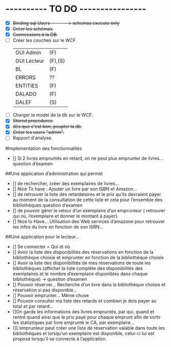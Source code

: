 # ---------- TO DO ----------------

- [x] ~~Binding sql Users -------> schemas execute only~~
- [x] ~~Créer les schémas.~~
- [x] ~~Connecxions à la DB.~~
- [ ] Créer les couches sur le WCF
       <table>
            <tr>
                <td>GUI Admin</td>
                <td>(F)</td>
            </tr>
            <tr>
                <td>GUI Lecteur</td>
                <td>(F),(S)</td>
            </tr>
            <tr>
                <td>BL</td>
                <td>(F)</td>
            </tr>
            <tr>
                <td>ERRORS</td>
                <td>??</td>
            </tr>
            <tr>
                <td>ENTITIES</td>
                <td>(F)</td>
            </tr>
            <tr>
                <td>DALADO</td>
                <td>(F)</td>
            </tr>
            <tr>
                <td>DALEF</td>
                <td>(S)</td>
            </tr>
        </table>
- [ ] Charger le model de la db sur le WCF.
- [x] ~~Stored procedures.~~
- [x] ~~dès que c'est bon, peupler la db.~~
- [x] ~~Créer les users "admin".~~
- [ ] Rapport d'analyse.

#Implementation des fonctionnalités

- [] Si 2 livres empruntés en retard, on ne peut plus emprunter de livres… question d’examen 

##Une application d’administration qui permet

- [] de rechercher, créer des exemplaires de livres…
- [] Nice To have : Ajouter un livre par son ISBN et Amazon…
- [] de retrouver la liste des retardataires et le prix qu’ils devraient payer au moment de la consultation de cette liste et cela pour l’ensemble des bibliothèques question d’examen
- [] de pouvoir gérer le retour d’un exemplaire d’un emprunteur ( retrouver qui où, l’exemplaire et donner le montant à payer).
- [] Nice to Have… Utilisation des Web services d’amazone pour retrouver les infos du livre en fonction de son ISBN… 

##Une application pour le lecteur…

- [] Se connecter = Qui et où
- [] Avoir la liste des disponibilités des réservations en fonction de la bibliothèque choisie et emprunter en fonction de la bibliothèque choisie
- [] Avoir la liste des disponibilités de mes réservations de toute les bibliothèques (afficher la liste complète des disponibilités des exemplaires et le nombre d’exemplaire disponibles dans chaque bibliothèque) -> question d’examen
- [] Pouvoir réserver… Recherche d’un livre dans la bibliothèque choisie et réservation si pas disponible…
- [] Pouvoir emprunter… Même chose
- [] Pouvoir consulter ma liste des retards et combien je dois payer au total et par retard…
- []On garde les informations des livres empruntés, par qui, quand et rentré quand ainsi que le prix payé pour chaque emprunt afin de sortir les statistiques par livre emprunté le CA, par exemplaire…
- []L’emprunteur peut créer une liste de réservation valable dans toute les bibliothèques et lorsqu’un exemplaire est disponible, celui-ci lui est proposé lorsqu’il se connecte à l’application. 
